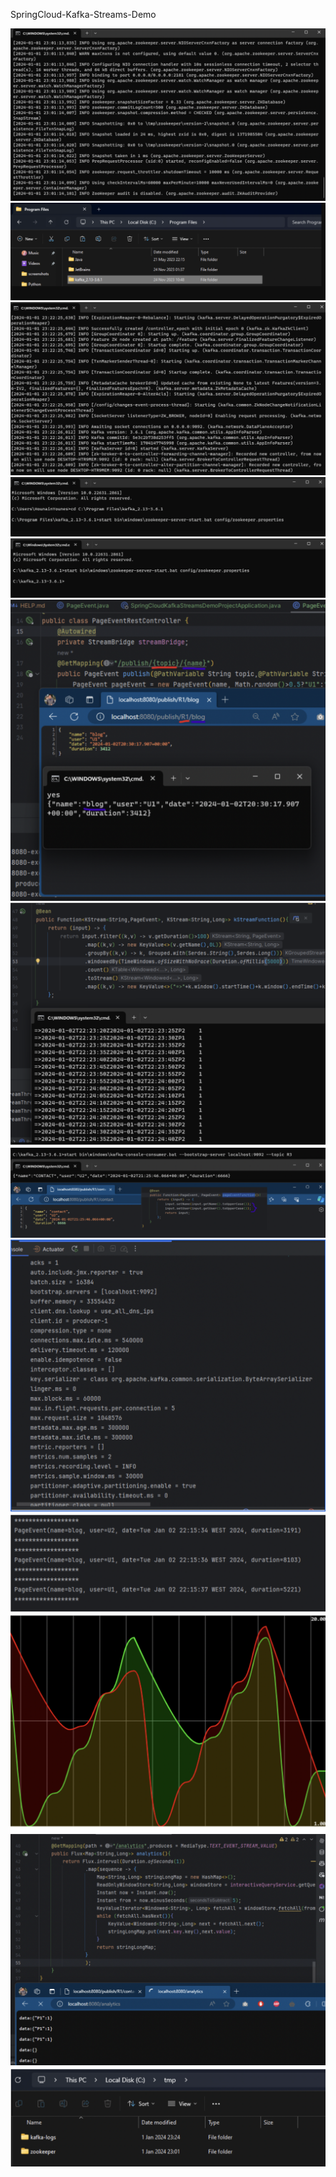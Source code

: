 SpringCloud-Kafka-Streams-Demo

<img src="/act_6/a1.png">
<img src="/act_6/a2.png">
<img src="/act_6/a3.png">
<img src="/act_6/a4.png">
<img src="/act_6/a5.png">
<img src="/act_6/a6.png">
<img src="/act_6/a7.png">
<img src="/act_6/a8.png">
<img src="/act_6/a9.png">
<img src="/act_6/a10.png">
<img src="/act_6/a11.png">
<img src="/act_6/a12.png">
<img src="/act_6/a13.png">


